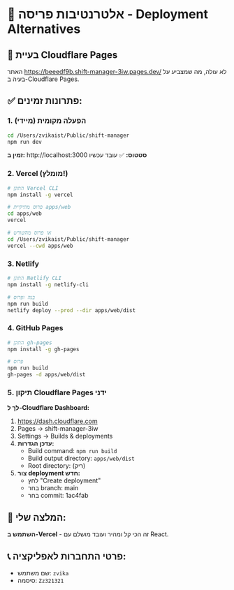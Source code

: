 # 🚀 אלטרנטיבות פריסה - Deployment Alternatives

## 🚨 בעיית Cloudflare Pages
האתר https://beeedf9b.shift-manager-3iw.pages.dev/ לא עולה, מה שמצביע על בעיה ב-Cloudflare Pages.

## ✅ פתרונות זמינים:

### 1. הפעלה מקומית (מיידי)
```bash
cd /Users/zvikaist/Public/shift-manager
npm run dev
```
**זמין ב:** http://localhost:3000
**סטטוס:** ✅ עובד עכשיו

### 2. Vercel (מומלץ!)
```bash
# התקן Vercel CLI
npm install -g vercel

# פרוס מתיקיית apps/web
cd apps/web
vercel

# או פרוס מהשורש
cd /Users/zvikaist/Public/shift-manager
vercel --cwd apps/web
```

### 3. Netlify
```bash
# התקן Netlify CLI
npm install -g netlify-cli

# בנה ופרוס
npm run build
netlify deploy --prod --dir apps/web/dist
```

### 4. GitHub Pages
```bash
# התקן gh-pages
npm install -g gh-pages

# פרוס
npm run build
gh-pages -d apps/web/dist
```

### 5. תיקון Cloudflare Pages ידני

**לך ל-Cloudflare Dashboard:**
1. https://dash.cloudflare.com
2. Pages → shift-manager-3iw
3. Settings → Builds & deployments
4. **עדכן הגדרות:**
   - Build command: `npm run build`
   - Build output directory: `apps/web/dist`
   - Root directory: (ריק)
5. **צור deployment חדש:**
   - לחץ "Create deployment"
   - בחר branch: main
   - בחר commit: 1ac4fab

## 🎯 המלצה שלי:
**השתמש ב-Vercel** - זה הכי קל ומהיר ועובד מושלם עם React.

## 📞 פרטי התחברות לאפליקציה:
- שם משתמש: `zvika`
- סיסמה: `Zz321321`